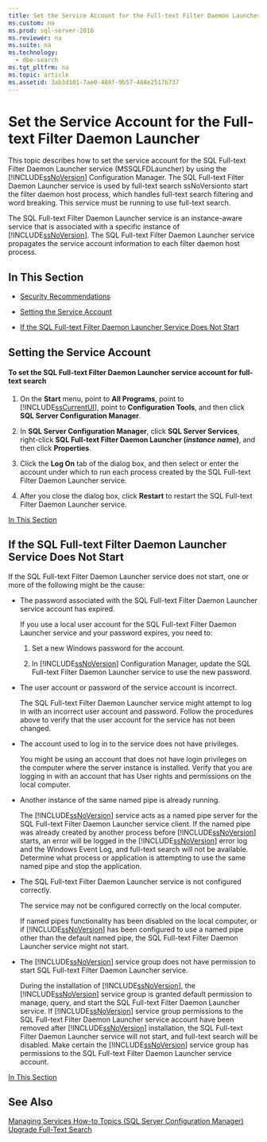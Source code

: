 ```yaml
---
title: Set the Service Account for the Full-text Filter Daemon Launcher
ms.custom: na
ms.prod: sql-server-2016
ms.reviewer: na
ms.suite: na
ms.technology: 
  - dbe-search
ms.tgt_pltfrm: na
ms.topic: article
ms.assetid: 3ab1d101-7ae0-488f-9b57-468e2517b737
---
```

# Set the Service Account for the Full-text Filter Daemon Launcher
  This topic describes how to set the service account for the SQL Full\-text Filter Daemon Launcher service \(MSSQLFDLauncher\) by using the [!INCLUDE[ssNoVersion](../../Token\Other/ssNoVersion_md.md)] Configuration Manager. The SQL Full\-text Filter Daemon Launcher service is used by full\-text search ssNoVersionto start the filter daemon host process, which handles full\-text search filtering and word breaking. This service must be running to use full\-text search.  
  
 The SQL Full\-text Filter Daemon Launcher service is an instance\-aware service that is associated with a specific instance of [!INCLUDE[ssNoVersion](../../Token\Other/ssNoVersion_md.md)]. The SQL Full\-text Filter Daemon Launcher service propagates the service account information to each filter daemon host process.  
  
##  <a name="TOP"></a> In This Section  
  
-   [Security Recommendations](#rec)  
  
-   [Setting the Service Account](#setting)  
  
-   [If the SQL Full-text Filter Daemon Launcher Service Does Not Start](#error)  
  
##  <a name="setting"></a> Setting the Service Account  
  
#### To set the SQL Full\-text Filter Daemon Launcher service account for full\-text search  
  
1.  On the **Start** menu, point to **All Programs**, point to [!INCLUDE[ssCurrentUI](../../Token\Other/ssCurrentUI_md.md)], point to **Configuration Tools**, and then click **SQL Server Configuration Manager**.  
  
2.  In **SQL Server Configuration Manager**, click **SQL Server Services**, right\-click **SQL Full\-text Filter Daemon Launcher \(***instance name***\)**, and then click **Properties**.  
  
3.  Click the **Log On** tab of the dialog box, and then select or enter the account under which to run each process created by the SQL Full\-text Filter Daemon Launcher service.  
  
4.  After you close the dialog box, click **Restart** to restart the SQL Full\-text Filter Daemon Launcher service.  
  
 [In This Section](#TOP)  
  
##  <a name="error"></a> If the SQL Full\-text Filter Daemon Launcher Service Does Not Start  
 If the SQL Full\-text Filter Daemon Launcher service does not start, one or more of the following might be the cause:  
  
-   The password associated with the SQL Full\-text Filter Daemon Launcher service account has expired.  
  
     If you use a local user account for the SQL Full\-text Filter Daemon Launcher service and your password expires, you need to:  
  
    1.  Set a new Windows password for the account.  
  
    2.  In [!INCLUDE[ssNoVersion](../../Token\Other/ssNoVersion_md.md)] Configuration Manager, update the SQL Full\-text Filter Daemon Launcher service to use the new password.  
  
-   The user account or password of the service account is incorrect.  
  
     The SQL Full\-text Filter Daemon Launcher service might attempt to log in with an incorrect user account and password. Follow the procedures above to verify that the user account for the service has not been changed.  
  
-   The account used to log in to the service does not have privileges.  
  
     You might be using an account that does not have login privileges on the computer where the server instance is installed. Verify that you are logging in with an account that has User rights and permissions on the local computer.  
  
-   Another instance of the same named pipe is already running.  
  
     The [!INCLUDE[ssNoVersion](../../Token\Other/ssNoVersion_md.md)] service acts as a named pipe server for the SQL Full\-text Filter Daemon Launcher service client. If the named pipe was already created by another process before [!INCLUDE[ssNoVersion](../../Token\Other/ssNoVersion_md.md)] starts, an error will be logged in the [!INCLUDE[ssNoVersion](../../Token\Other/ssNoVersion_md.md)] error log and the Windows Event Log, and full\-text search will not be available.  Determine what process or application is attempting to use the same named pipe and stop the application.  
  
-   The SQL Full\-text Filter Daemon Launcher service is not configured correctly.  
  
     The service may not be configured correctly on the local computer.  
  
     If named pipes functionality has been disabled on the local computer, or if [!INCLUDE[ssNoVersion](../../Token\Other/ssNoVersion_md.md)] has been configured to use a named pipe other than the default named pipe, the SQL Full\-text Filter Daemon Launcher service might not start.  
  
-   The [!INCLUDE[ssNoVersion](../../Token\Other/ssNoVersion_md.md)] service group does not have permission to start SQL Full\-text Filter Daemon Launcher service.  
  
     During the installation of [!INCLUDE[ssNoVersion](../../Token\Other/ssNoVersion_md.md)], the [!INCLUDE[ssNoVersion](../../Token\Other/ssNoVersion_md.md)] service group is granted default permission to manage, query, and start the SQL Full\-text Filter Daemon Launcher service. If [!INCLUDE[ssNoVersion](../../Token\Other/ssNoVersion_md.md)] service group permissions to the SQL Full\-text Filter Daemon Launcher service account have been removed after [!INCLUDE[ssNoVersion](../../Token\Other/ssNoVersion_md.md)] installation, the SQL Full\-text Filter Daemon Launcher service will not start, and full\-text search will be disabled. Make certain the [!INCLUDE[ssNoVersion](../../Token\Other/ssNoVersion_md.md)] service group has permissions to the SQL Full\-text Filter Daemon Launcher service account.  
  
 [In This Section](#TOP)  
  
## See Also  
 [Managing Services How-to Topics &#40;SQL Server Configuration Manager&#41;](../Topic/Managing%20Services%20How-to%20Topics%20\(SQL%20Server%20Configuration%20Manager\).md)   
 [Upgrade Full-Text Search](../../Topics\TopicNameNotContainA/Upgrade-Full-Text-Search.md)  
  
  